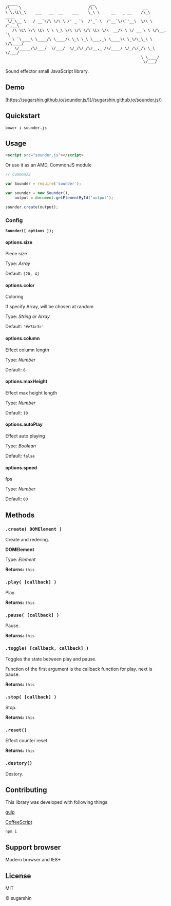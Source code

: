 ```
 ____                                __
/\  _`\                             /\ \                    __
\ \,\L\_\    ___   __  __    ___    \_\ \     __   _ __    /\_\    ____  
 \/_\__ \   / __`\/\ \/\ \ /' _ `\  /'_` \  /'__`\/\`'__\  \/\ \  /',__\
   /\ \L\ \/\ \L\ \ \ \_\ \/\ \/\ \/\ \L\ \/\  __/\ \ \/ __ \ \ \/\__, `\
   \ `\____\ \____/\ \____/\ \_\ \_\ \___,_\ \____\\ \_\/\_\_\ \ \/\____/
    \/_____/\/___/  \/___/  \/_/\/_/\/__,_ /\/____/ \/_/\/_/\ \_\ \/___/
                                                           \ \____/
                                                            \/___/
```

Sound effector small JavaScript library.

## Demo

[https://sugarshin.github.io/sounder.js/](//sugarshin.github.io/sounder.js/)

## Quickstart

```shell
bower i sounder.js
```

## Usage

```html
<script src="sounder.js"></script>
```

Or use it as an AMD, CommonJS module

```javascript
// CommonJS

var Sounder = require('sounder');

var sounder = new Sounder(),
    output = document.getElementById('output');

sounder.create(output);
```

### Config

**`Sounder([ options ]);`**

#### options.size

Piece size

Type: *Array*

Default: `[20, 4]`

#### options.color

Coloring

If specify Array, will be chosen at random

Type: *String or Array*

Default: `'#e74c3c'`

#### options.column

Effect column length

Type: *Number*

Default: `6`

#### options.maxHeight

Effect max height length

Type: *Number*

Default: `10`

#### options.autoPlay

Effect auto playing

Type: *Boolean*

Default: `false`

#### options.speed

fps

Type: *Number*

Default: `60`

## Methods

### `.create( DOMElement )`

Create and redering.

**DOMElement**

Type: *Element*

**Returns:** `this`

### `.play( [callback] )`

Play.

**Returns:** `this`

### `.pause( [callback] )`

Pause.

**Returns:** `this`

### `.toggle( [callback, callback] )`

Toggles the state between play and pause.

Function of the first argument is the callback function for play. next is pause.

**Returns:** `this`

### `.stop( [callback] )`

Stop.

**Returns:** `this`

### `.reset()`

Effect counter reset.

**Returns:** `this`

### `.destory()`

Destory.

## Contributing

This library was developed with following things

[gulp](//gulpjs.com/)

[CoffeeScript](//coffeescript.org/)

```shell
npm i
```

## Support browser

Modern browser and IE8+

## License

MIT

© sugarshin
